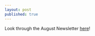 ```yaml
---
layout: post
published: true
---
```

Look through the August Newsletter [here](https://drive.google.com/file/d/1OSfo6U8MlivcBwyPTGNMF59ag3erLVV5/view)!
